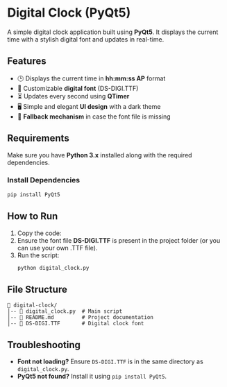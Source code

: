# Digital Clock (PyQt5)

A simple digital clock application built using **PyQt5**. It displays the current time with a stylish digital font and updates in real-time.

## Features
- 🕒 Displays the current time in **hh:mm:ss AP** format
- 🎨 Customizable **digital font** (DS-DIGI.TTF)
- ⏳ Updates every second using **QTimer**
- 🖥️ Simple and elegant **UI design** with a dark theme
- 🔄 **Fallback mechanism** in case the font file is missing

## Requirements
Make sure you have **Python 3.x** installed along with the required dependencies.

### Install Dependencies
```sh
pip install PyQt5
```

## How to Run
1. Copy the code:
2. Ensure the font file **DS-DIGI.TTF** is present in the project folder (or you can use your own .TTF file).
3. Run the script:
   ```sh
   python digital_clock.py
   ```

## File Structure
```
📂 digital-clock/
│-- 📄 digital_clock.py  # Main script
│-- 📄 README.md         # Project documentation
│-- 🎨 DS-DIGI.TTF       # Digital clock font
```  

## Troubleshooting
- **Font not loading?** Ensure `DS-DIGI.TTF` is in the same directory as `digital_clock.py`.
- **PyQt5 not found?** Install it using `pip install PyQt5`.

